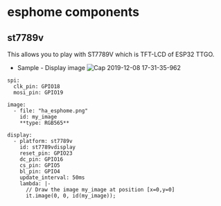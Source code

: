 # esphome components
## st7789v
  This allows you to play with ST7789V which is TFT-LCD  of ESP32 TTGO.
  
  * Sample - Display image
  ![Cap 2019-12-08 17-31-35-962](https://user-images.githubusercontent.com/11463289/70386805-a7fd8580-19e0-11ea-8ebf-10742a3ab3d1.jpg)<br>

```
spi:
  clk_pin: GPIO18
  mosi_pin: GPIO19

image:
  - file: "ha_esphome.png"
    id: my_image
    **type: RGB565**

display:
  - platform: st7789v
    id: st7789vdisplay
    reset_pin: GPIO23
    dc_pin: GPIO16
    cs_pin: GPIO5
    bl_pin: GPIO4
    update_interval: 50ms
    lambda: |-
      // Draw the image my_image at position [x=0,y=0]
      it.image(0, 0, id(my_image));
```
